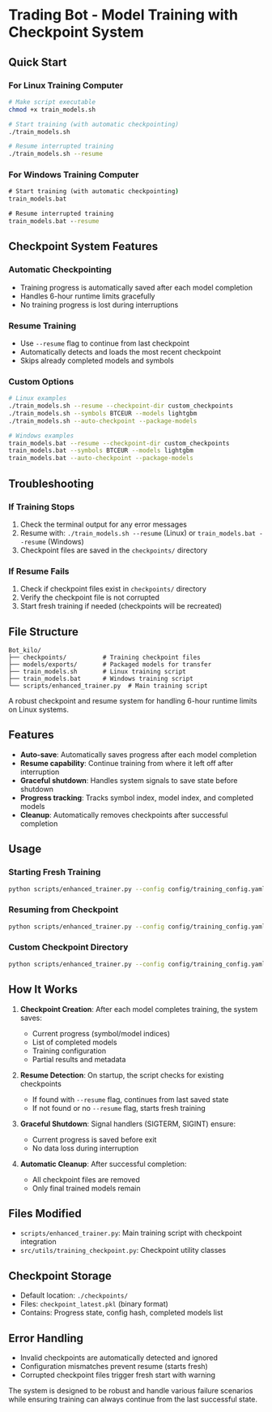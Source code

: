 # Trading Bot - Model Training with Checkpoint System

## Quick Start

### For Linux Training Computer
```bash
# Make script executable
chmod +x train_models.sh

# Start training (with automatic checkpointing)
./train_models.sh

# Resume interrupted training
./train_models.sh --resume
```

### For Windows Training Computer
```cmd
# Start training (with automatic checkpointing)
train_models.bat

# Resume interrupted training
train_models.bat --resume
```

## Checkpoint System Features

### Automatic Checkpointing
- Training progress is automatically saved after each model completion
- Handles 6-hour runtime limits gracefully
- No training progress is lost during interruptions

### Resume Training
- Use `--resume` flag to continue from last checkpoint
- Automatically detects and loads the most recent checkpoint
- Skips already completed models and symbols

### Custom Options
```bash
# Linux examples
./train_models.sh --resume --checkpoint-dir custom_checkpoints
./train_models.sh --symbols BTCEUR --models lightgbm
./train_models.sh --auto-checkpoint --package-models

# Windows examples
train_models.bat --resume --checkpoint-dir custom_checkpoints
train_models.bat --symbols BTCEUR --models lightgbm
train_models.bat --auto-checkpoint --package-models
```

## Troubleshooting

### If Training Stops
1. Check the terminal output for any error messages
2. Resume with: `./train_models.sh --resume` (Linux) or `train_models.bat --resume` (Windows)
3. Checkpoint files are saved in the `checkpoints/` directory

### If Resume Fails
1. Check if checkpoint files exist in `checkpoints/` directory
2. Verify the checkpoint file is not corrupted
3. Start fresh training if needed (checkpoints will be recreated)

## File Structure
```
Bot_kilo/
├── checkpoints/          # Training checkpoint files
├── models/exports/       # Packaged models for transfer
├── train_models.sh       # Linux training script
├── train_models.bat      # Windows training script
└── scripts/enhanced_trainer.py  # Main training script
```

A robust checkpoint and resume system for handling 6-hour runtime limits on Linux systems.

## Features

- **Auto-save**: Automatically saves progress after each model completion
- **Resume capability**: Continue training from where it left off after interruption
- **Graceful shutdown**: Handles system signals to save state before shutdown
- **Progress tracking**: Tracks symbol index, model index, and completed models
- **Cleanup**: Automatically removes checkpoints after successful completion

## Usage

### Starting Fresh Training

```bash
python scripts/enhanced_trainer.py --config config/training_config.yaml
```

### Resuming from Checkpoint

```bash
python scripts/enhanced_trainer.py --config config/training_config.yaml --resume
```

### Custom Checkpoint Directory

```bash
python scripts/enhanced_trainer.py --config config/training_config.yaml --resume --checkpoint-dir /path/to/checkpoints
```

## How It Works

1. **Checkpoint Creation**: After each model completes training, the system saves:
   - Current progress (symbol/model indices)
   - List of completed models
   - Training configuration
   - Partial results and metadata

2. **Resume Detection**: On startup, the script checks for existing checkpoints
   - If found with `--resume` flag, continues from last saved state
   - If not found or no `--resume` flag, starts fresh training

3. **Graceful Shutdown**: Signal handlers (SIGTERM, SIGINT) ensure:
   - Current progress is saved before exit
   - No data loss during interruption

4. **Automatic Cleanup**: After successful completion:
   - All checkpoint files are removed
   - Only final trained models remain

## Files Modified

- `scripts/enhanced_trainer.py`: Main training script with checkpoint integration
- `src/utils/training_checkpoint.py`: Checkpoint utility classes

## Checkpoint Storage

- Default location: `./checkpoints/`
- Files: `checkpoint_latest.pkl` (binary format)
- Contains: Progress state, config hash, completed models list

## Error Handling

- Invalid checkpoints are automatically detected and ignored
- Configuration mismatches prevent resume (starts fresh)
- Corrupted checkpoint files trigger fresh start with warning

The system is designed to be robust and handle various failure scenarios while ensuring training can always continue from the last successful state.